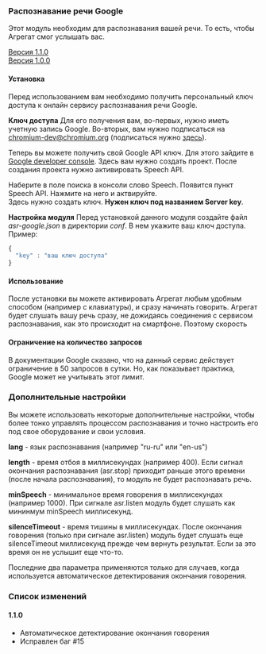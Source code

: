 ### Распознавание речи Google
Этот модуль необходим для распознавания вашей речи. То есть, чтобы Агрегат смог услышать вас.

[Версия 1.1.0](https://bintray.com/artifact/download/uzyovoys/aggregate/com/aggregate/asr-google/1.1.0/asr-google-1.1.0.jar)  
[Версия 1.0.0](https://bintray.com/artifact/download/uzyovoys/aggregate/com/aggregate/asr-google/1.0.0/asr-google-1.0.0.jar)

#### Установка
Перед использованием вам необходимо получить персональный ключ доступа к онлайн сервису распознавания речи Google.

**Ключ доступа**
Для его получения вам, во-первых, нужно иметь учетную запись Google. Во-вторых, вам нужно подписаться на chromium-dev@chromium.org (подписаться нужно [здесь](https://groups.google.com/a/chromium.org/forum/?fromgroups#!forum/chromium-dev)).

Теперь вы можете получить свой Google API ключ. Для этого зайдите в [Google developer console](http://cloud.google.com/console). Здесь вам нужно создать проект. После создания проекта нужно активировать Speech API.  

Наберите в поле поиска в консоли слово Speech. Появится пункт Speech API. Нажмите на него и актвируйте.  
Здесь нужно создать ключ. **Нужен ключ под названием Server key**.

**Настройка модуля**
Перед установкой данного модуля создайте файл _asr-google.json_ в директории _conf_. В нем укажите ваш ключ доступа. Пример:

```javascript
{
  "key" : "ваш ключ доступа"
}
```

#### Использование
После установки вы можете активировать Агрегат любым удобным способом (например с клавиатуры), и сразу начинать говорить. Агрегат будет слушать вашу речь сразу, не дожидаясь соединения с сервисом распознавания, как это происходит на смартфоне. Поэтому скорость

#### Ограничение на количество запросов
В документации Google сказано, что на данный сервис действует ограничение в 50 запросов в сутки. Но, как показывает практика, Google может не учитывать этот лимит.

### Дополнительные настройки
Вы можете использовать некоторые дополнительные настройки, чтобы более тонко управлять процессом распознавания и точно настроить его под свое оборудование и свои условия.

**lang** - язык распознавания (например "ru-ru" или "en-us")

**length** - время отбоя в миллисекундах (например 400). Если сигнал окончания распознавания (asr.stop) приходит раньше этого времени (после начала распознавания), то модуль не будет распознавать речь.

**minSpeech** - минимальное время говорения в миллисекундах (например 1000). При сигнале asr.listen модуль будет слушать как мининмум minSpeech миллисекунд.

**silenceTimeout** - время тишины в миллисекундах. После окончания говорения (только при сигнале asr.listen) модуль будет слушать еще silenceTimeout миллисекунд прежде чем вернуть результат. Если за это время он не услышит еще что-то.

Последние два параметра применяются только для случаев, когда используется автоматическое детектирования окончания говорения.

### Список изменений
#### 1.1.0

- Автоматическое детектирование окончания говорения
- Исправлен баг #15
